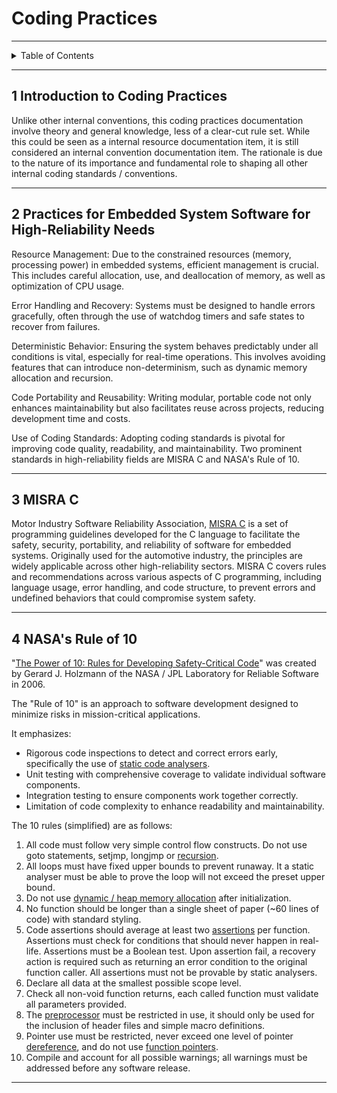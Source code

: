 # Coding Practices

---

<details markdown="1">
  <summary>Table of Contents</summary>

- [1 Introduction to Coding Practices](#1-introduction-to-coding-practices)
- [2 Practices for Embedded System Software for High-Reliability Needs](#2-practices-for-embedded-system-software-for-high-reliability-needs)
- [3 MISRA C](#3-misra-c)
- [4 NASA's Rule of 10](#4-nasas-rule-of-10)

</details>

---

## 1 Introduction to Coding Practices

Unlike other internal conventions, this coding practices documentation involve
theory and general knowledge, less of a clear-cut rule set. While this could be
seen as a internal resource documentation item, it is still considered an
internal convention documentation item. The rationale is due to the nature of
its importance and fundamental role to shaping all other internal coding
standards / conventions.

---

## 2 Practices for Embedded System Software for High-Reliability Needs

Resource Management: Due to the constrained resources (memory, processing power)
in embedded systems, efficient management is crucial. This includes careful
allocation, use, and deallocation of memory, as well as optimization of CPU
usage.

Error Handling and Recovery: Systems must be designed to handle errors
gracefully, often through the use of watchdog timers and safe states to recover
from failures.

Deterministic Behavior: Ensuring the system behaves predictably under all
conditions is vital, especially for real-time operations. This involves avoiding
features that can introduce non-determinism, such as dynamic memory allocation
and recursion.

Code Portability and Reusability: Writing modular, portable code not only
enhances maintainability but also facilitates reuse across projects, reducing
development time and costs.

Use of Coding Standards: Adopting coding standards is pivotal for improving code
quality, readability, and maintainability. Two prominent standards in
high-reliability fields are MISRA C and NASA's Rule of 10.

---

## 3 MISRA C

Motor Industry Software Reliability
Association, [MISRA C](https://en.wikipedia.org/wiki/MISRA_C) is a set of
programming guidelines developed for the C language to facilitate the safety,
security, portability, and reliability of software for embedded systems.
Originally used for the automotive industry, the principles are widely
applicable across other high-reliability sectors. MISRA C covers rules and
recommendations across various aspects of C programming, including language
usage, error handling, and code structure, to prevent errors and undefined
behaviors that could compromise system safety.

---

## 4 NASA's Rule of 10

"[The Power of 10: Rules for Developing Safety-Critical Code](https://en.wikipedia.org/wiki/The_Power_of_10:_Rules_for_Developing_Safety-Critical_Code)"
was created by Gerard J. Holzmann of the NASA / JPL Laboratory for Reliable
Software in 2006.

The "Rule of 10" is an approach to software development designed to minimize
risks in mission-critical applications.

It emphasizes:

- Rigorous code inspections to detect and correct errors early, specifically the
  use
  of [static code analysers](https://www.jetbrains.com/help/clion/code-inspection.html).
- Unit testing with comprehensive coverage to validate individual software
  components.
- Integration testing to ensure components work together correctly.
- Limitation of code complexity to enhance readability and maintainability.

The 10 rules (simplified) are as follows:

1. All code must follow very simple control flow constructs. Do not use goto
   statements, setjmp, longjmp
   or [recursion](https://en.wikipedia.org/wiki/Recursion_(computer_science)).
2. All loops must have fixed upper bounds to prevent runaway. It a static
   analyser must be able to prove the loop will not exceed the preset upper
   bound.
3. Do not
   use [dynamic / heap memory allocation](https://en.wikipedia.org/wiki/Memory_management#DYNAMIC)
   after initialization.
4. No function should be longer than a single sheet of paper (~60 lines of code)
   with standard styling.
5. Code assertions should average at least
   two [assertions](https://en.wikipedia.org/wiki/Assertion_(software_development)#Assertions_for_run-time_checking)
   per function. Assertions must check for conditions that should never happen
   in real-life. Assertions must be a Boolean test. Upon assertion fail, a
   recovery action is required such as returning an error condition to the
   original function caller. All assertions must not be provable by static
   analysers.
6. Declare all data at the smallest possible scope level.
7. Check all non-void function returns, each called function must validate all
   parameters provided.
8. The [preprocessor](https://en.wikipedia.org/wiki/Preprocessor) must be
   restricted in use, it should only be used for the inclusion of header files
   and simple macro definitions.
9. Pointer use must be restricted, never exceed one level of pointer
   [dereference](https://en.wikipedia.org/wiki/Dereference_operator), and do not
   use [function pointers](https://en.wikipedia.org/wiki/Function_pointer).
10. Compile and account for all possible warnings; all warnings must be
    addressed before any software release.

---
